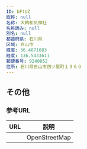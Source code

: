 ```yaml
---
ID: bFtUZ
総称: null
名称: 大靹和気神社
名称読み: null
別名: null
都道府県: 石川県
区域: 白山市
緯度: 36.4871083
経度: 136.5433611
郵便番号: 9240852
住所: 石川県白山市四ツ屋町１３６０
---
```


## その他

### 参考URL

| URL | 説明          |
| --- | ------------- |
|     | OpenStreetMap |
